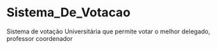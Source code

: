# Sistema_De_Votacao
Sistema de votação Universitária que permite votar o melhor delegado, professor coordenador

